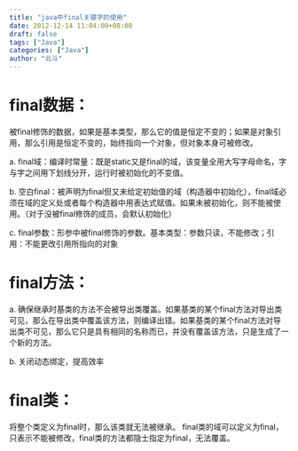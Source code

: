 ```yaml
---
title: "java中final关键字的使用"
date: 2012-12-14 11:04:00+08:00
draft: false
tags: ["Java"]
categories: ["Java"]
author: "北斗"
---
```



# final数据：
   被final修饰的数据，如果是基本类型，那么它的值是恒定不变的；如果是对象引用，那么引用是恒定不变的，始终指向一个对象，但对象本身可被修改。

   a. final域：编译时常量：既是static又是final的域，该变量全用大写字母命名，字与字之间用下划线分开，运行时被初始化的不变值。

   b. 空白final：被声明为final但又未给定初始值的域（构造器中初始化），final域必须在域的定义处或者每个构造器中用表达式赋值。如果未被初始化，则不能被使用。（对于没被final修饰的成员，会默认初始化）

   c. final参数：形参中被final修饰的参数。基本类型：参数只读，不能修改；引用：不能更改引用所指向的对象

# final方法：
  a. 确保继承时基类的方法不会被导出类覆盖。如果基类的某个final方法对导出类可见，那么在导出类中覆盖该方法，则编译出错。如果基类的某个final方法对导出类不可见，那么它只是具有相同的名称而已，并没有覆盖该方法，只是生成了一个新的方法。

  b. 关闭动态绑定，提高效率

# final类：
   将整个类定义为final时，那么该类就无法被继承。 final类的域可以定义为final，只表示不能被修改，final类的方法都隐士指定为final，无法覆盖。
